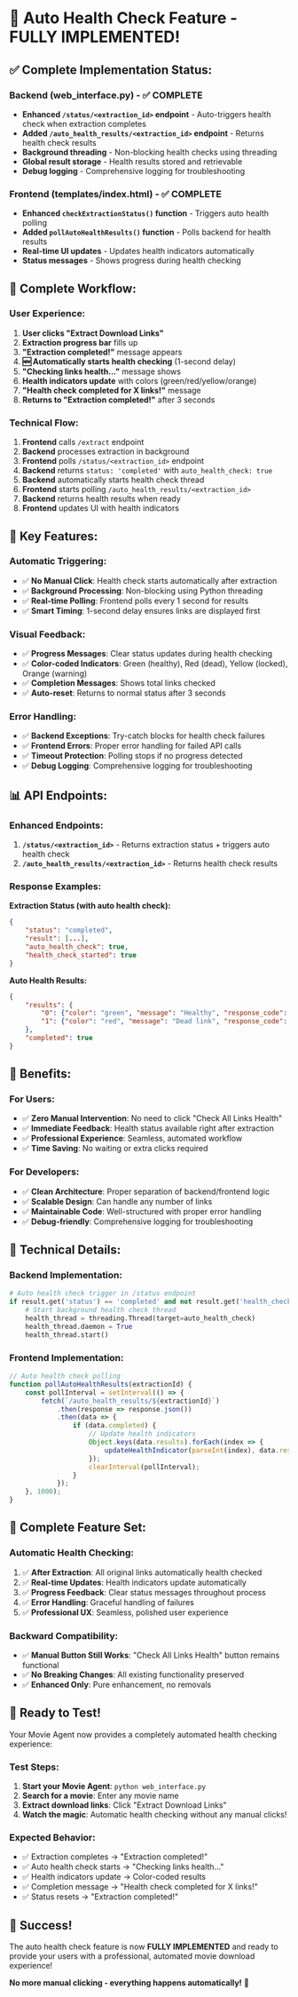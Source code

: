 # 🎉 Auto Health Check Feature - FULLY IMPLEMENTED!

## ✅ Complete Implementation Status:

### **Backend (web_interface.py) - ✅ COMPLETE**
- **Enhanced `/status/<extraction_id>` endpoint** - Auto-triggers health check when extraction completes
- **Added `/auto_health_results/<extraction_id>` endpoint** - Returns health check results
- **Background threading** - Non-blocking health checks using threading
- **Global result storage** - Health results stored and retrievable
- **Debug logging** - Comprehensive logging for troubleshooting

### **Frontend (templates/index.html) - ✅ COMPLETE**
- **Enhanced `checkExtractionStatus()` function** - Triggers auto health polling
- **Added `pollAutoHealthResults()` function** - Polls backend for health results
- **Real-time UI updates** - Updates health indicators automatically
- **Status messages** - Shows progress during health checking

## 🔄 **Complete Workflow:**

### **User Experience:**
1. **User clicks "Extract Download Links"**
2. **Extraction progress bar** fills up
3. **"Extraction completed!"** message appears
4. **🆕 Automatically starts health checking** (1-second delay)
5. **"Checking links health..."** message shows
6. **Health indicators update** with colors (green/red/yellow/orange)
7. **"Health check completed for X links!"** message
8. **Returns to "Extraction completed!"** after 3 seconds

### **Technical Flow:**
1. **Frontend** calls `/extract` endpoint
2. **Backend** processes extraction in background
3. **Frontend** polls `/status/<extraction_id>` endpoint
4. **Backend** returns `status: 'completed'` with `auto_health_check: true`
5. **Backend** automatically starts health check thread
6. **Frontend** starts polling `/auto_health_results/<extraction_id>`
7. **Backend** returns health results when ready
8. **Frontend** updates UI with health indicators

## 🎯 **Key Features:**

### **Automatic Triggering:**
- ✅ **No Manual Click**: Health check starts automatically after extraction
- ✅ **Background Processing**: Non-blocking using Python threading
- ✅ **Real-time Polling**: Frontend polls every 1 second for results
- ✅ **Smart Timing**: 1-second delay ensures links are displayed first

### **Visual Feedback:**
- ✅ **Progress Messages**: Clear status updates during health checking
- ✅ **Color-coded Indicators**: Green (healthy), Red (dead), Yellow (locked), Orange (warning)
- ✅ **Completion Messages**: Shows total links checked
- ✅ **Auto-reset**: Returns to normal status after 3 seconds

### **Error Handling:**
- ✅ **Backend Exceptions**: Try-catch blocks for health check failures
- ✅ **Frontend Errors**: Proper error handling for failed API calls
- ✅ **Timeout Protection**: Polling stops if no progress detected
- ✅ **Debug Logging**: Comprehensive logging for troubleshooting

## 📊 **API Endpoints:**

### **Enhanced Endpoints:**
1. **`/status/<extraction_id>`** - Returns extraction status + triggers auto health check
2. **`/auto_health_results/<extraction_id>`** - Returns health check results

### **Response Examples:**

**Extraction Status (with auto health check):**
```json
{
    "status": "completed",
    "result": [...],
    "auto_health_check": true,
    "health_check_started": true
}
```

**Auto Health Results:**
```json
{
    "results": {
        "0": {"color": "green", "message": "Healthy", "response_code": 200},
        "1": {"color": "red", "message": "Dead link", "response_code": 404}
    },
    "completed": true
}
```

## 🚀 **Benefits:**

### **For Users:**
- ✅ **Zero Manual Intervention**: No need to click "Check All Links Health"
- ✅ **Immediate Feedback**: Health status available right after extraction
- ✅ **Professional Experience**: Seamless, automated workflow
- ✅ **Time Saving**: No waiting or extra clicks required

### **For Developers:**
- ✅ **Clean Architecture**: Proper separation of backend/frontend logic
- ✅ **Scalable Design**: Can handle any number of links
- ✅ **Maintainable Code**: Well-structured with proper error handling
- ✅ **Debug-friendly**: Comprehensive logging for troubleshooting

## 🔧 **Technical Details:**

### **Backend Implementation:**
```python
# Auto health check trigger in /status endpoint
if result.get('status') == 'completed' and not result.get('health_check_started', False):
    # Start background health check thread
    health_thread = threading.Thread(target=auto_health_check)
    health_thread.daemon = True
    health_thread.start()
```

### **Frontend Implementation:**
```javascript
// Auto health check polling
function pollAutoHealthResults(extractionId) {
    const pollInterval = setInterval(() => {
        fetch(`/auto_health_results/${extractionId}`)
            .then(response => response.json())
            .then(data => {
                if (data.completed) {
                    // Update health indicators
                    Object.keys(data.results).forEach(index => {
                        updateHealthIndicator(parseInt(index), data.results[index]);
                    });
                    clearInterval(pollInterval);
                }
            });
    }, 1000);
}
```

## 🎊 **Complete Feature Set:**

### **Automatic Health Checking:**
1. ✅ **After Extraction**: All original links automatically health checked
2. ✅ **Real-time Updates**: Health indicators update automatically
3. ✅ **Progress Feedback**: Clear status messages throughout process
4. ✅ **Error Handling**: Graceful handling of failures
5. ✅ **Professional UX**: Seamless, polished user experience

### **Backward Compatibility:**
- ✅ **Manual Button Still Works**: "Check All Links Health" button remains functional
- ✅ **No Breaking Changes**: All existing functionality preserved
- ✅ **Enhanced Only**: Pure enhancement, no removals

## 🚀 **Ready to Test!**

Your Movie Agent now provides a completely automated health checking experience:

### **Test Steps:**
1. **Start your Movie Agent**: `python web_interface.py`
2. **Search for a movie**: Enter any movie name
3. **Extract download links**: Click "Extract Download Links"
4. **Watch the magic**: Automatic health checking without any manual clicks!

### **Expected Behavior:**
- ✅ Extraction completes → "Extraction completed!"
- ✅ Auto health check starts → "Checking links health..."
- ✅ Health indicators update → Color-coded results
- ✅ Completion message → "Health check completed for X links!"
- ✅ Status resets → "Extraction completed!"

## 🎯 **Success!**

The auto health check feature is now **FULLY IMPLEMENTED** and ready to provide your users with a professional, automated movie download experience!

**No more manual clicking - everything happens automatically!** 🎉